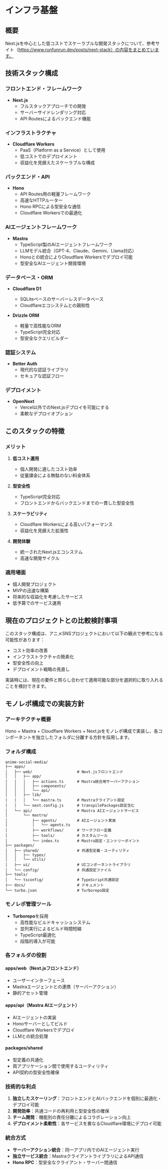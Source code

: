 # インフラ基盤

## 概要
Next.jsを中心とした低コストでスケーラブルな開発スタックについて、参考サイト（https://www.runfunrun.dev/posts/next-stack）の内容をまとめています。

## 技術スタック構成

### フロントエンド・フレームワーク
- **Next.js**
  - フルスタックアプローチでの開発
  - サーバーサイドレンダリング対応
  - API Routesによるバックエンド機能

### インフラストラクチャ
- **Cloudflare Workers**
  - PaaS（Platform as a Service）として使用
  - 低コストでのデプロイメント
  - 収益化を見据えたスケーラブルな構成

### バックエンド・API
- **Hono**
  - API Routes用の軽量フレームワーク
  - 高速なHTTPルーター
  - Hono RPCによる型安全な通信
  - Cloudflare Workersでの最適化

### AIエージェントフレームワーク
- **Mastra**
  - TypeScript製のAIエージェントフレームワーク
  - LLMモデル統合（GPT-4、Claude、Gemini、Llama対応）
  - Honoとの統合によりCloudflare Workersでデプロイ可能
  - 型安全なAIエージェント開発環境

### データベース・ORM
- **Cloudflare D1**
  - SQLiteベースのサーバーレスデータベース
  - Cloudflareエコシステムとの親和性

- **Drizzle ORM**
  - 軽量で高性能なORM
  - TypeScript完全対応
  - 型安全なクエリビルダー

### 認証システム
- **Better Auth**
  - 現代的な認証ライブラリ
  - セキュアな認証フロー

### デプロイメント
- **OpenNext**
  - Vercel以外でのNext.jsデプロイを可能にする
  - 柔軟なデプロイオプション

## このスタックの特徴

### メリット
1. **低コスト運用**
   - 個人開発に適したコスト効率
   - 従量課金による無駄のない料金体系

2. **型安全性**
   - TypeScript完全対応
   - フロントエンドからバックエンドまでの一貫した型安全性

3. **スケーラビリティ**
   - Cloudflare Workersによる高いパフォーマンス
   - 収益化を見据えた拡張性

4. **開発体験**
   - 統一されたNext.jsエコシステム
   - 高速な開発サイクル

### 適用場面
- 個人開発プロジェクト
- MVPの迅速な構築
- 将来的な収益化を考慮したサービス
- 低予算でのサービス運用

## 現在のプロジェクトとの比較検討事項

このスタック構成は、アニメSNSプロジェクトにおいて以下の観点で参考になる可能性があります：

- コスト効率の改善
- インフラストラクチャの簡素化
- 型安全性の向上
- デプロイメント戦略の見直し

実装時には、現在の要件と照らし合わせて適用可能な部分を選択的に取り入れることを検討できます。

## モノレポ構成での実装方針

### アーキテクチャ概要
Hono + Mastra + Cloudflare Workers + Next.jsをモノレポ構成で実装し、各コンポーネントを独立したフォルダに分離する方針を採用します。

### フォルダ構成

```
anime-social-media/
├── apps/
│   ├── web/                    # Next.jsフロントエンド
│   │   ├── app/
│   │   │   ├── actions.ts      # Mastra統合用サーバーアクション
│   │   │   ├── components/
│   │   │   └── api/
│   │   ├── lib/
│   │   │   └── mastra.ts       # Mastraクライアント設定
│   │   └── next.config.js      # transpilePackages設定含む
│   └── api/                    # Mastra AIエージェントサービス
│       └── mastra/
│           ├── agents/         # AIエージェント実装
│           │   └── agents.ts
│           ├── workflows/      # ワークフロー定義
│           ├── tools/          # カスタムツール
│           └── index.ts        # Mastra設定・エントリーポイント
├── packages/
│   ├── shared/                 # 共通型定義・ユーティリティ
│   │   ├── types/
│   │   └── utils/
│   ├── ui/                     # UIコンポーネントライブラリ
│   └── config/                 # 共通設定ファイル
├── tools/
│   └── tsconfig/               # TypeScript共通設定
├── docs/                       # ドキュメント
└── turbo.json                  # Turborepo設定
```

### モノレポ管理ツール
- **Turborepo**を採用
  - 高性能なビルドキャッシュシステム
  - 並列実行によるビルド時間短縮
  - TypeScript最適化
  - 段階的導入が可能

### 各フォルダの役割

#### apps/web（Next.jsフロントエンド）
- ユーザーインターフェース
- Mastraエージェントとの連携（サーバーアクション）
- 静的アセット管理

#### apps/api（Mastra AIエージェント）
- AIエージェントの実装
- Honoサーバーとしてビルド
- Cloudflare Workersでデプロイ
- LLMとの統合処理

#### packages/shared
- 型定義の共通化
- 両アプリケーション間で使用するユーティリティ
- API契約の型安全性確保

### 技術的な利点
1. **独立したスケーリング**：フロントエンドとAIバックエンドを個別に最適化・デプロイ可能
2. **開発効率**：共通コードの再利用と型安全性の確保
3. **チーム開発**：機能別の責任分離によるコラボレーション向上
4. **デプロイメント柔軟性**：各サービスを異なるCloudflare環境にデプロイ可能

### 統合方式
- **サーバーアクション統合**：同一アプリ内でのAIエージェント実行
- **独立サービス統合**：MastraクライアントライブラリによるAPI通信
- **Hono RPC**：型安全なクライアント・サーバー間通信